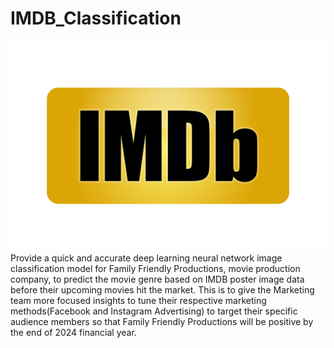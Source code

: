 # IMDB_Classification
![IMDB-Logo](https://github.com/tpoozhikala/IMDB_Classification/blob/main/Assests/IMDb_Logo.wine.png)
Provide a quick and accurate deep learning neural network image classification model for Family Friendly Productions, movie production company, to predict the movie genre based on IMDB poster image data before their upcoming movies hit the market. This is to give the Marketing team more focused insights to tune their respective marketing methods(Facebook and Instagram Advertising) to target their specific audience members so that Family Friendly Productions will be positive by the end of 2024 financial year. 
